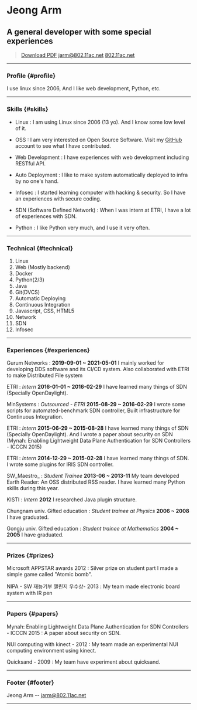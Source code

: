 # Jeong Arm
## A general developer with some special experiences

> [Download PDF](resume.pdf)
> [jarm@802.11ac.net](mailto:jarm+iamspambot@802.11ac.net)
> [802.11ac.net](https://802.11ac.net)

------

### Profile {#profile}

I use linux since 2006, And I like web development, Python, etc.


------

### Skills {#skills}

* Linux
  : I am using Linux since 2006 (13 yo). And I know some low level of it.

* OSS
  : I am very interested on Open Source Software. Visit my [GitHub](https://github.com/Tribela) account to see what I have contributed.

* Web Development
  : I have experiences with web development including RESTful API.

* Auto Deployment
  : I like to make system automatically deployed to infra by no one's hand.

* Infosec
  : I started learning computer with hacking & security. So I have an experiences with secure coding.

* SDN (Software Defined Network)
  : When I was intern at ETRI, I have a lot of experiences with SDN.

* Python
  : I like Python very much, and I use it very often.


-------

### Technical {#technical}

1. Linux
1. Web (Mostly backend)
1. Docker
1. Python(2/3)
1. Java
1. Git(DVCS)
1. Automatic Deploying
1. Continuous Integration
1. Javascript, CSS, HTML5
1. Network
1. SDN
1. Infosec

------

### Experiences {#experiences}

Gurum Networks
: __2019-09-01 ~ 2021-05-01__
  I mainly worked for developing DDS software and its CI/CD system.
  Also collaborated with ETRI to make Distributed File system

ETRI
: *Intern*
  __2016-01-01 ~ 2016-02-29__
  I have learned many things of SDN (Specially OpenDaylight).

MinSystems
: *Outsourced - ETRI*
  __2015-08-29 ~ 2016-02-29__
  I wrote some scripts for automated-benchmark SDN controller, Built infrastructure for Continuous Integration.

ETRI
: *Intern*
  __2015-06-29 ~ 2015-08-28__
  I have learned many things of SDN (Specially OpenDaylight).
  And I wrote a paper about security on SDN (Mynah: Enabling Lightweight Data Plane Authentication for SDN Controllers - ICCCN 2015)

ETRI
: *Intern*
  __2014-12-29 ~ 2015-02-28__
  I have learned many things of SDN.
  I wrote some plugins for IRIS SDN controller.

SW_Maestro_
: *Student Trainee*
  __2013-06 ~ 2013-11__
  My team developed Earth Reader: An OSS distributed RSS reader.
  I have learned many Python skills during this year.

KISTI
: *Intern*
  __2012__
  I researched Java plugin structure.

Chungnam univ. Gifted education
: *Student trainee at Physics*
  __2006 ~ 2008__
  I have graduated.

Gongju univ. Gifted education
: *Student trainee at Mathematics*
  __2004 ~ 2005__
  I have graduated.

------

### Prizes {#prizes}

Microsoft APPSTAR awards 2012
: Silver prize on student part
  I made a simple game called "Atomic bomb".

NIPA - SW 재능기부 챌린지 우수상- 2013
: My team made electronic board system with IR pen

------

### Papers {#papers}

Mynah: Enabling Lightweight Data Plane Authentication for SDN Controllers - ICCCN 2015
: A paper about security on SDN.

NUI computing with kinect - 2012
: My team made an experimental NUI computing environment using kinect.

Quicksand - 2009
: My team have experiment about quicksand.

------

### Footer {#footer}

Jeong Arm -- [jarm@802.11ac.net](mailto:jarm+iamspambot@802.11ac.net)

------
